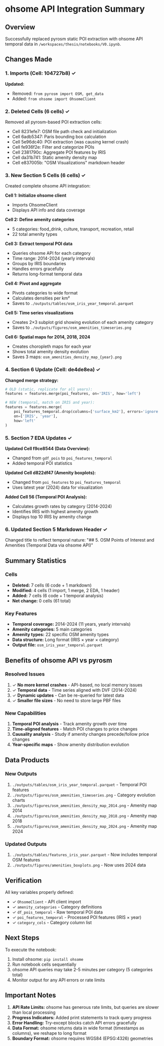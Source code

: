 # ohsome API Integration Summary

## Overview
Successfully replaced pyrosm static POI extraction with ohsome API temporal data in `/workspaces/thesis/notebooks/V0.ipynb`.

## Changes Made

### 1. Imports (Cell: 104727b8) ✓
**Updated:**
- Removed: `from pyrosm import OSM, get_data`
- Added: `from ohsome import OhsomeClient`

### 2. Deleted Cells (6 cells) ✓
Removed all pyrosm-based POI extraction cells:
- Cell 8231efe7: OSM file path check and initialization
- Cell 6adb5347: Paris bounding box calculation
- Cell 5e96dc40: POI extraction (was causing kernel crash)
- Cell fe936f2e: Filter and categorize POIs
- Cell 2381790c: Aggregate POI features by IRIS
- Cell da31b741: Static amenity density map
- Cell e837005b: "OSM Visualizations" markdown header

### 3. New Section 5 Cells (6 cells) ✓
Created complete ohsome API integration:

**Cell 1: Initialize ohsome client**
- Imports OhsomeClient
- Displays API info and data coverage

**Cell 2: Define amenity categories**
- 5 categories: food_drink, culture, transport, recreation, retail
- 22 total amenity types

**Cell 3: Extract temporal POI data**
- Queries ohsome API for each category
- Time range: 2014-2024 (yearly intervals)
- Groups by IRIS boundaries
- Handles errors gracefully
- Returns long-format temporal data

**Cell 4: Pivot and aggregate**
- Pivots categories to wide format
- Calculates densities per km²
- Saves to `./outputs/tables/osm_iris_year_temporal.parquet`

**Cell 5: Time series visualizations**
- Creates 2×3 subplot grid showing evolution of each amenity category
- Saves to `./outputs/figures/osm_amenities_timeseries.png`

**Cell 6: Spatial maps for 2014, 2018, 2024**
- Creates choropleth maps for each year
- Shows total amenity density evolution
- Saves 3 maps: `osm_amenities_density_map_{year}.png`

### 4. Section 6 Update (Cell: de4de8ea) ✓
**Changed merge strategy:**
```python
# OLD (static, replicate for all years):
features = features.merge(poi_features, on='IRIS', how='left')

# NEW (temporal, match on IRIS and year):
features = features.merge(
    poi_features_temporal.drop(columns=['surface_km2'], errors='ignore'),
    on=['IRIS', 'year'],
    how='left'
)
```

### 5. Section 7 EDA Updates ✓

**Updated Cell f9ce8544 (Data Overview):**
- Changed from `gdf_pois` to `poi_features_temporal`
- Added temporal POI statistics

**Updated Cell d822df47 (Amenity boxplots):**
- Changed from `poi_features` to `poi_features_temporal`
- Uses latest year (2024) data for visualization

**Added Cell 56 (Temporal POI Analysis):**
- Calculates growth rates by category (2014-2024)
- Identifies IRIS with highest amenity growth
- Displays top 10 IRIS by amenity change

### 6. Updated Section 5 Markdown Header ✓
Changed title to reflect temporal nature:
"## 5. OSM Points of Interest and Amenities (Temporal Data via ohsome API)"

## Summary Statistics

### Cells
- **Deleted:** 7 cells (6 code + 1 markdown)
- **Modified:** 4 cells (1 import, 1 merge, 2 EDA, 1 header)
- **Added:** 7 cells (6 code + 1 temporal analysis)
- **Net change:** 0 cells (61 total)

### Key Features
- **Temporal coverage:** 2014-2024 (11 years, yearly intervals)
- **Amenity categories:** 5 main categories
- **Amenity types:** 22 specific OSM amenity types
- **Data structure:** Long format (IRIS × year × category)
- **Output file:** `osm_iris_year_temporal.parquet`

## Benefits of ohsome API vs pyrosm

### Resolved Issues
1. ✓ **No more kernel crashes** - API-based, no local memory issues
2. ✓ **Temporal data** - Time series aligned with DVF (2014-2024)
3. ✓ **Dynamic updates** - Can be re-queried for latest data
4. ✓ **Smaller file sizes** - No need to store large PBF files

### New Capabilities
1. **Temporal POI analysis** - Track amenity growth over time
2. **Time-aligned features** - Match POI changes to price changes
3. **Causality analysis** - Study if amenity changes precede/follow price changes
4. **Year-specific maps** - Show amenity distribution evolution

## Data Products

### New Outputs
1. `./outputs/tables/osm_iris_year_temporal.parquet` - Temporal POI features
2. `./outputs/figures/osm_amenities_timeseries.png` - Category evolution charts
3. `./outputs/figures/osm_amenities_density_map_2014.png` - Amenity map 2014
4. `./outputs/figures/osm_amenities_density_map_2018.png` - Amenity map 2018
5. `./outputs/figures/osm_amenities_density_map_2024.png` - Amenity map 2024

### Updated Outputs
1. `./outputs/tables/features_iris_year.parquet` - Now includes temporal OSM features
2. `./outputs/figures/amenities_boxplots.png` - Now uses 2024 data

## Verification

All key variables properly defined:
- ✓ `OhsomeClient` - API client import
- ✓ `amenity_categories` - Category definitions
- ✓ `df_pois_temporal` - Raw temporal POI data
- ✓ `poi_features_temporal` - Processed POI features (IRIS × year)
- ✓ `category_cols` - Category column list

## Next Steps

To execute the notebook:
1. Install ohsome: `pip install ohsome`
2. Run notebook cells sequentially
3. ohsome API queries may take 2-5 minutes per category (5 categories total)
4. Monitor output for any API errors or rate limits

## Important Notes

1. **API Rate Limits:** ohsome has generous rate limits, but queries are slower than local processing
2. **Progress Indicators:** Added print statements to track query progress
3. **Error Handling:** Try-except blocks catch API errors gracefully
4. **Data Format:** ohsome returns data in wide format (timestamps as columns), we reshape to long format
5. **Boundary Format:** ohsome requires WGS84 (EPSG:4326) geometries
